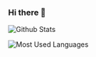 ### Hi there 👋

![Github Stats](https://github-readme-stats.vercel.app/api?username=Flymetwothemoon&show_icons=true&theme=dark&count_private=true)

![Most Used Languages](https://github-readme-stats.vercel.app/api/top-langs/?username==Flymetwothemoon&theme=dark&layout=compact)

